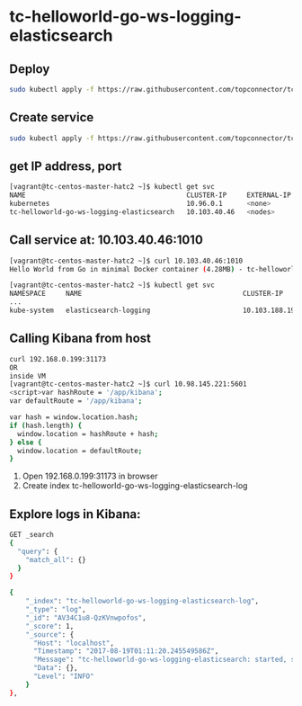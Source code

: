 # tc-helloworld-go-ws-logging-elasticsearch

## Deploy 

```bash
sudo kubectl apply -f https://raw.githubusercontent.com/topconnector/tc-helloworld-go-ws-logging-elasticsearch/master/tc-helloworld-go-ws-logging-elasticsearch-deployment.yaml
```

## Create service

```bash
sudo kubectl apply -f https://raw.githubusercontent.com/topconnector/tc-helloworld-go-ws-logging-elasticsearch/master/tc-helloworld-go-ws-logging-elasticsearch-svc.yaml
```

## get IP address, port

```bash
[vagrant@tc-centos-master-hatc2 ~]$ kubectl get svc
NAME                                        CLUSTER-IP     EXTERNAL-IP   PORT(S)          AGE
kubernetes                                  10.96.0.1      <none>        443/TCP          2d
tc-helloworld-go-ws-logging-elasticsearch   10.103.40.46   <nodes>       1010:31031/TCP   5m
```

## Call service at: 10.103.40.46:1010

```bash
[vagrant@tc-centos-master-hatc2 ~]$ curl 10.103.40.46:1010
Hello World from Go in minimal Docker container (4.28MB) - tc-helloworld-go-ws-loggin
```

```bash
[vagrant@tc-centos-master-hatc2 ~]$ kubectl get svc
NAMESPACE     NAME                                        CLUSTER-IP       EXTERNAL-IP   PORT(S)          AGE
...
kube-system   elasticsearch-logging                       10.103.188.191   <nodes>       9200:32168/TCP   2d
```

## Calling Kibana from host
```bash
curl 192.168.0.199:31173
OR
inside VM
[vagrant@tc-centos-master-hatc2 ~]$ curl 10.98.145.221:5601
<script>var hashRoute = '/app/kibana';
var defaultRoute = '/app/kibana';

var hash = window.location.hash;
if (hash.length) {
  window.location = hashRoute + hash;
} else {
  window.location = defaultRoute;
}
```

1. Open 192.168.0.199:31173 in browser
1. Create index tc-helloworld-go-ws-logging-elasticsearch-log

## Explore logs in Kibana:

```bash
GET _search
{
  "query": {
    "match_all": {}
  }
}
```


```bash
{
    "_index": "tc-helloworld-go-ws-logging-elasticsearch-log",
    "_type": "log",
    "_id": "AV34C1u8-QzKVnwpofos",
    "_score": 1,
    "_source": {
      "Host": "localhost",
      "Timestamp": "2017-08-19T01:11:20.245549586Z",
      "Message": "tc-helloworld-go-ws-logging-elasticsearch: started, serving at 8080",
      "Data": {},
      "Level": "INFO"
    }
},
```



